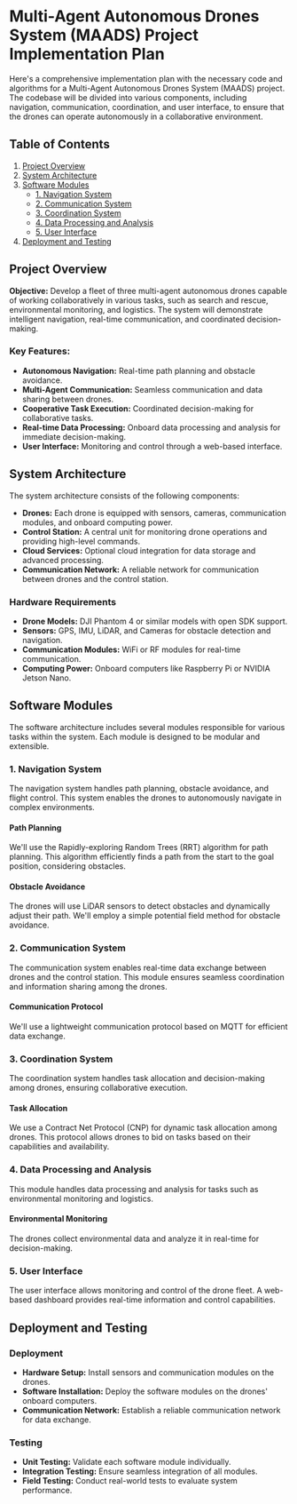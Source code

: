 # Multi-Agent Autonomous Drones System (MAADS) Project Implementation Plan

Here's a comprehensive implementation plan with the necessary code and algorithms for a Multi-Agent Autonomous Drones System (MAADS) project. The codebase will be divided into various components, including navigation, communication, coordination, and user interface, to ensure that the drones can operate autonomously in a collaborative environment.

## Table of Contents

1. [Project Overview](#project-overview)
2. [System Architecture](#system-architecture)
3. [Software Modules](#software-modules)
    - [1. Navigation System](#1-navigation-system)
    - [2. Communication System](#2-communication-system)
    - [3. Coordination System](#3-coordination-system)
    - [4. Data Processing and Analysis](#4-data-processing-and-analysis)
    - [5. User Interface](#5-user-interface)
4. [Deployment and Testing](#deployment-and-testing)

## Project Overview

**Objective:** Develop a fleet of three multi-agent autonomous drones capable of working collaboratively in various tasks, such as search and rescue, environmental monitoring, and logistics. The system will demonstrate intelligent navigation, real-time communication, and coordinated decision-making.

### Key Features:

- **Autonomous Navigation:** Real-time path planning and obstacle avoidance.
- **Multi-Agent Communication:** Seamless communication and data sharing between drones.
- **Cooperative Task Execution:** Coordinated decision-making for collaborative tasks.
- **Real-time Data Processing:** Onboard data processing and analysis for immediate decision-making.
- **User Interface:** Monitoring and control through a web-based interface.

## System Architecture

The system architecture consists of the following components:

- **Drones:** Each drone is equipped with sensors, cameras, communication modules, and onboard computing power.
- **Control Station:** A central unit for monitoring drone operations and providing high-level commands.
- **Cloud Services:** Optional cloud integration for data storage and advanced processing.
- **Communication Network:** A reliable network for communication between drones and the control station.

### Hardware Requirements

- **Drone Models:** DJI Phantom 4 or similar models with open SDK support.
- **Sensors:** GPS, IMU, LiDAR, and Cameras for obstacle detection and navigation.
- **Communication Modules:** WiFi or RF modules for real-time communication.
- **Computing Power:** Onboard computers like Raspberry Pi or NVIDIA Jetson Nano.

## Software Modules

The software architecture includes several modules responsible for various tasks within the system. Each module is designed to be modular and extensible.

### 1. Navigation System

The navigation system handles path planning, obstacle avoidance, and flight control. This system enables the drones to autonomously navigate in complex environments.

#### Path Planning

We'll use the Rapidly-exploring Random Trees (RRT) algorithm for path planning. This algorithm efficiently finds a path from the start to the goal position, considering obstacles.

#### Obstacle Avoidance

The drones will use LiDAR sensors to detect obstacles and dynamically adjust their path. We'll employ a simple potential field method for obstacle avoidance.

### 2. Communication System

The communication system enables real-time data exchange between drones and the control station. This module ensures seamless coordination and information sharing among the drones.

#### Communication Protocol

We'll use a lightweight communication protocol based on MQTT for efficient data exchange.

### 3. Coordination System

The coordination system handles task allocation and decision-making among drones, ensuring collaborative execution.

#### Task Allocation

We use a Contract Net Protocol (CNP) for dynamic task allocation among drones. This protocol allows drones to bid on tasks based on their capabilities and availability.

### 4. Data Processing and Analysis

This module handles data processing and analysis for tasks such as environmental monitoring and logistics.

#### Environmental Monitoring

The drones collect environmental data and analyze it in real-time for decision-making.

### 5. User Interface

The user interface allows monitoring and control of the drone fleet. A web-based dashboard provides real-time information and control capabilities.

## Deployment and Testing

### Deployment

- **Hardware Setup:** Install sensors and communication modules on the drones.
- **Software Installation:** Deploy the software modules on the drones' onboard computers.
- **Communication Network:** Establish a reliable communication network for data exchange.

### Testing

- **Unit Testing:** Validate each software module individually.
- **Integration Testing:** Ensure seamless integration of all modules.
- **Field Testing:** Conduct real-world tests to evaluate system performance.


